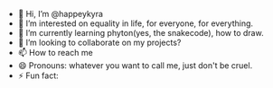- 👋 Hi, I’m @happeykyra
- 👀 I’m interested on equality in life, for everyone, for everything.
- 🌱 I’m currently learning phyton(yes, the snakecode), how to draw.
- 💞️ I’m looking to collaborate on my projects?
- 📫 How to reach me 
- 😄 Pronouns: whatever you want to call me, just don't be cruel.
- ⚡ Fun fact: 

<!---
happeykyra/happeykyra is a ✨ special ✨ repository because its `README.md` (this file) appears on your GitHub profile.
You can click the Preview link to take a look at your changes.
--->
